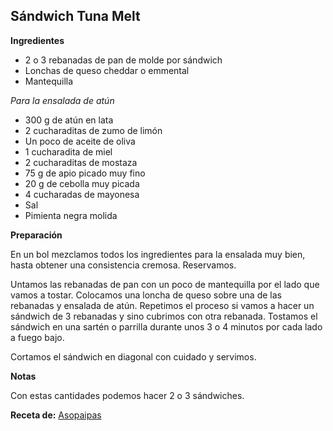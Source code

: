 ## Sándwich Tuna Melt

**Ingredientes**

- 2 o 3 rebanadas de pan de molde por sándwich
- Lonchas de queso cheddar o emmental
- Mantequilla

*Para la ensalada de atún*

- 300 g de atún en lata
- 2 cucharaditas de zumo de limón
- Un poco de aceite de oliva
- 1 cucharadita de miel
- 2 cucharaditas de mostaza
- 75 g de apio picado muy fino
- 20 g de cebolla muy picada
- 4 cucharadas de mayonesa
- Sal
- Pimienta negra molida

**Preparación**

En un bol mezclamos todos los ingredientes para la ensalada muy bien, hasta obtener una consistencia cremosa. Reservamos.

Untamos las rebanadas de pan con un poco de mantequilla por el lado que vamos a tostar. Colocamos una loncha de queso sobre una de las rebanadas y ensalada de atún. Repetimos el proceso si vamos a hacer un sándwich de 3 rebanadas y sino cubrimos con otra rebanada. Tostamos el sándwich en una sartén o parrilla durante unos 3 o 4 minutos por cada lado a fuego bajo. 

Cortamos el sándwich en diagonal con cuidado y servimos.

**Notas**

Con estas cantidades podemos hacer 2 o 3 sándwiches.

**Receta de:** [Asopaipas](http://www.asopaipas.com/2015/02/tuna-melt.html)
